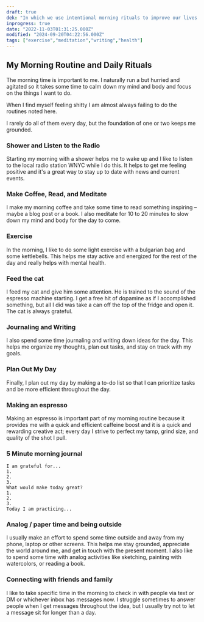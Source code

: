 ```yaml
---
draft: true
dek: "In which we use intentional morning rituals to improve our lives and increase our happiness"
inprogress: true
date: "2022-11-03T01:31:25.000Z"
modified: "2024-09-20T04:22:56.000Z"
tags: ["exercise","meditation","writing","health"]
---
```

## My Morning Routine and Daily Rituals

The morning time is important to me. I naturally run a but hurried and agitated so it takes some time to calm down my mind and body and focus on the things I want to do.

When I find myself feeling shitty I am almost always failing to do the routines noted here.

I rarely do all of them every day, but the foundation of one or two keeps me grounded.

### Shower and Listen to the Radio

Starting my morning with a shower helps me to wake up and I like to listen to the local radio station WNYC while I do this. It helps to get me feeling positive and it's a great way to stay up to date with news and current events.

### Make Coffee, Read, and Meditate

I make my morning coffee and take some time to read something inspiring – maybe a blog post or a book. I also meditate for 10 to 20 minutes to slow down my mind and body for the day to come.

### Exercise

In the morning, I like to do some light exercise with a bulgarian bag and some kettlebells. This helps me stay active and energized for the rest of the day and really helps with mental health.

### Feed the cat

I feed my cat and give him some attention. He is trained to the sound of the espresso machine starting. I get a free hit of dopamine as if I accomplished something, but all I did was take a can off the top of the fridge and open it. The cat is always grateful.

### Journaling and Writing

I also spend some time journaling and writing down ideas for the day. This helps me organize my thoughts, plan out tasks, and stay on track with my goals.

### Plan Out My Day

Finally, I plan out my day by making a to-do list so that I can prioritize tasks and be more efficient throughout the day.

### Making an espresso

Making an espresso is important part of my morning routine because it provides me with a quick and efficient caffeine boost and it is a quick and rewarding creative act; every day I strive to perfect my tamp, grind size, and quality of the shot I pull.

### 5 Minute morning journal

	I am grateful for...
	1. 
	2. 
	3. 
	What would make today great?
	1. 
	2. 
	3. 
	Today I am practicing...

### Analog / paper time and being outside

I usually make an effort to spend some time outside and away from my phone, laptop or other screens. This helps me stay grounded, appreciate the world around me, and get in touch with the present moment. I also like to spend some time with analog activities like sketching, painting with watercolors, or reading a book.

### Connecting with friends and family

I like to take specific time in the morning to check in with people via text or DM or whichever inbox has messages now. I struggle sometimes to answer people when I get messages throughout the idea, but I usually try not to let a message sit for longer than a day.
